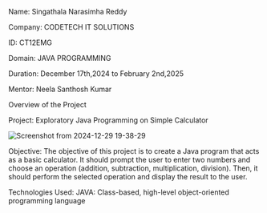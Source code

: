 Name: Singathala Narasimha Reddy

Company: CODETECH IT SOLUTIONS

ID: CT12EMG

Domain: JAVA PROGRAMMING

Duration: December 17th,2024 to February 2nd,2025

Mentor: Neela Santhosh Kumar

Overview of the Project

Project: Exploratory Java Programming on Simple Calculator

![Screenshot from 2024-12-29 19-38-29](https://github.com/user-attachments/assets/e83cb69f-4515-4ae6-a0b7-8da0cf9e2f3e)

Objective: The objective of this project is to create a Java program that acts as a basic calculator. It should prompt the user to enter two numbers and choose an operation (addition, subtraction, multiplication, division). Then, it should perform the selected operation and display the result to the user.

Technologies Used: JAVA: Class-based, high-level object-oriented programming language

